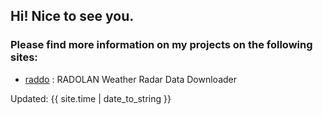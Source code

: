 

## Hi! Nice to see you. 

### Please find more information on my projects on the following sites:

- [raddo](https://tramsauer.github.io/raddo) : RADOLAN Weather Radar Data Downloader



Updated: {{ site.time | date_to_string }}
